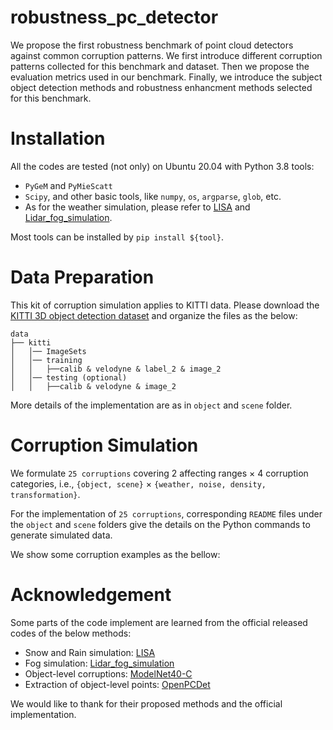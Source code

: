 # robustness_pc_detector
We propose the first robustness benchmark of point cloud detectors against common corruption patterns. We first introduce different corruption patterns collected for this benchmark and dataset. Then we propose the evaluation metrics used in our benchmark. Finally, we introduce the subject object detection methods and robustness enhancment methods selected for this benchmark.

# Installation
All the codes are tested (not only) on Ubuntu 20.04 with Python 3.8 tools: 
* `PyGeM` and `PyMieScatt`
* `Scipy`, and other basic tools, like `numpy`, `os`, `argparse`, `glob`, etc.
* As for the weather simulation, please refer to [LISA](https://github.com/velatkilic/LISA) and [Lidar_fog_simulation](https://github.com/MartinHahner/LiDAR_fog_sim).

Most tools can be installed by `pip install ${tool}`.

# Data Preparation
This kit of corruption simulation applies to KITTI data. Please download the [KITTI 3D object detection dataset](http://www.cvlibs.net/datasets/kitti/eval_object.php?obj_benchmark=3d) and organize the files as the below:

```
data
├── kitti
│   │── ImageSets
│   │── training
│   │   ├──calib & velodyne & label_2 & image_2 
│   │── testing (optional)
│   │   ├──calib & velodyne & image_2
```
More details of the implementation are as in `object` and `scene` folder. 

# Corruption Simulation

We formulate `25 corruptions` covering 2 affecting ranges $\times$ 4 corruption categories, i.e., `{object, scene}` $\times$ `{weather, noise, density, transformation}`. 

For the implementation of `25 corruptions`, corresponding `README` files under the `object` and `scene` folders give the details on the Python commands to generate simulated data.

We show some corruption examples as the bellow:


# Acknowledgement
Some parts of the code implement are learned from the official released codes of the below methods:
* Snow and Rain simulation: [LISA](https://github.com/velatkilic/LISA)
* Fog simulation: [Lidar_fog_simulation](https://github.com/MartinHahner/LiDAR_fog_sim)
* Object-level corruptions: [ModelNet40-C](https://github.com/jiachens/ModelNet40-C/tree/master/data)
* Extraction of object-level points: [OpenPCDet](https://github.com/open-mmlab/OpenPCDet)

We would like to thank for their proposed methods and the official implementation.
